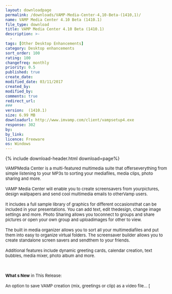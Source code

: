 ```yaml
---
layout: downloadpage
permalink: /downloads/VAMP-Media-Center-4,10-Beta-(1410,1)/
name: VAMP Media Center 4.10 Beta (1410.1)
file_type: download
title: VAMP Media Center 4.10 Beta (1410.1)
description: >-
  -
tags: [Other Desktop Enhancements]
category: Desktop enhancements
sort_order: 100
rating: 100
changefreq: monthly
priority: 0.5
published: true
create_date: 
modified_date: 03/11/2017
created_by: 
modified_by: 
comments: true
redirect_url: 
### 
version:  (1410.1)
size: 6.99 MB
downloadurl: http://www.imvamp.com/client/vampsetup4.exe
response: 302
by: 
by_link: 
licence: Freeware
os: Windows
---
```


{% include download-header.html download=page%}

<p style="fix-download-text !important">
<p><font size="2"><p>VAMPMedia Center is a multi-featured multimedia suite that offerseverything from simple listening to your MP3s to sorting your mediafiles, media clips, photo sharing and more.<br />
<br />
VAMP Media Center will enable you to create screensavers from yourpictures, design wallpapers and send cool multimedia emails to otherVamp users. <br />
<br />
It includes a full sample library of graphics for different occasionsthat can be included in your presentations. You can add text, edit thedesign, change image settings and more. Photo Sharing allows you toconnect to groups and share pictures or open your own group and uploadimages for other to view. <br />
<br />
The built in media organizer allows you to sort all your multimediafiles and put them into easy to organize virtual folders. The screensaver builder allows you to create standalone screen savers and sendthem to your friends.<br />
<br />
Additional features include dynamic greeting cards, calendar creation, text bubbles, media mixer, photo album and more. </p>
<div class="celltext_big"><br />
<br />
<strong>What s New</strong> in This Release:<br />
<br />
An option to save VAMP creation (mix, greetings or clip) as a video file... [ </div></p></p>
